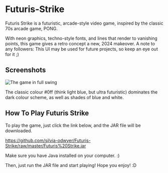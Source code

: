# Futuris-Strike
Futuris Strike is a futuristic, arcade-style video game, inspired by the classic 70s arcade game, PONG. 

With neon graphics, techno-style fonts, and lines that render to vanishing points, this game gives a retro concept a new, 2024 makeover. A note to any followers: This UI may be used for future projects, so keep an eye out for it ;)

## Screenshots
![The game in full swing](https://github.com/silvia-odwyer/Futuris-Strike/blob/master/gameplay-screenshot.PNG)

The classic colour #0ff (think light blue, but ultra futuristic) dominates the dark colour scheme, as well as shades of blue and white. 

## How To Play Futuris Strike
To play the game, just click the link below, and the JAR file will be downloaded.

https://github.com/silvia-odwyer/Futuris-Strike/raw/master/Futuris%20Strike.jar

Make sure you have Java installed on your computer. :)

Then, just run the JAR file and start playing!
Hope you enjoy! :D
